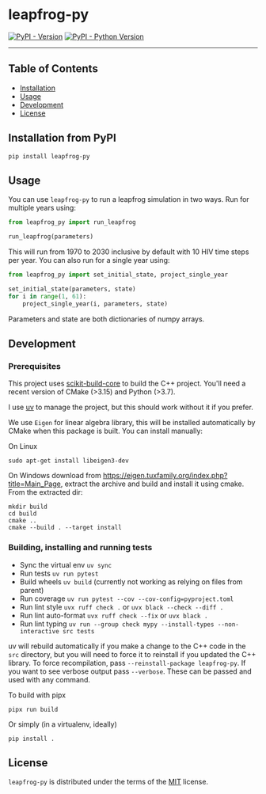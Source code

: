 # leapfrog-py

[![PyPI - Version](https://img.shields.io/pypi/v/leapfrog-py.svg)](https://pypi.org/project/leapfrog-py)
[![PyPI - Python Version](https://img.shields.io/pypi/pyversions/leapfrog-py.svg)](https://pypi.org/project/leapfrog-py)

-----

## Table of Contents

- [Installation](#installation)
- [Usage](#usage)
- [Development](#development)
- [License](#license)

## Installation from PyPI

```console
pip install leapfrog-py
```

## Usage

You can use `leapfrog-py` to run a leapfrog simulation in two ways. Run for multiple years using:

```python
from leapfrog_py import run_leapfrog

run_leapfrog(parameters)
```

This will run from 1970 to 2030 inclusive by default with 10 HIV time steps per year. You can also run for a single year using:

```python
from leapfrog_py import set_initial_state, project_single_year

set_initial_state(parameters, state)
for i in range(1, 61):
    project_single_year(i, parameters, state)
```

Parameters and state are both dictionaries of numpy arrays.

## Development

### Prerequisites

This project uses [scikit-build-core](https://github.com/scikit-build/scikit-build-core) to build the C++ project. You'll need a recent version of CMake (>3.15) and Python (>3.7).

I use [uv](https://docs.astral.sh/uv/) to manage the project, but this should work without it if you prefer.

We use `Eigen` for linear algebra library, this will be installed automatically by CMake when this package is built. You can install manually:

On Linux

```console
sudo apt-get install libeigen3-dev
```

On Windows download from https://eigen.tuxfamily.org/index.php?title=Main_Page, extract the archive and build and install it using cmake. From the extracted dir:

```console
mkdir build
cd build
cmake ..
cmake --build . --target install
```

### Building, installing and running tests

* Sync the virtual env `uv sync`
* Run tests `uv run pytest`
* Build wheels `uv build` (currently not working as relying on files from parent)
* Run coverage `uv run pytest --cov --cov-config=pyproject.toml`
* Run lint style `uvx ruff check .` or `uvx black --check --diff .`
* Run lint auto-format `uvx ruff check --fix` or `uvx black .`
* Run lint typing `uv run --group check mypy --install-types --non-interactive src tests`

uv will rebuild automatically if you make a change to the C++ code in the `src` directory, but you will need to force it to reinstall if you updated the C++ library. To force recompilation, pass `--reinstall-package leapfrog-py`. If you want to see verbose output pass `--verbose`. These can be passed and used with any command.

To build with pipx

```console
pipx run build
```

Or simply (in a virtualenv, ideally)

```console
pip install .
```

## License

`leapfrog-py` is distributed under the terms of the [MIT](https://spdx.org/licenses/MIT.html) license.
